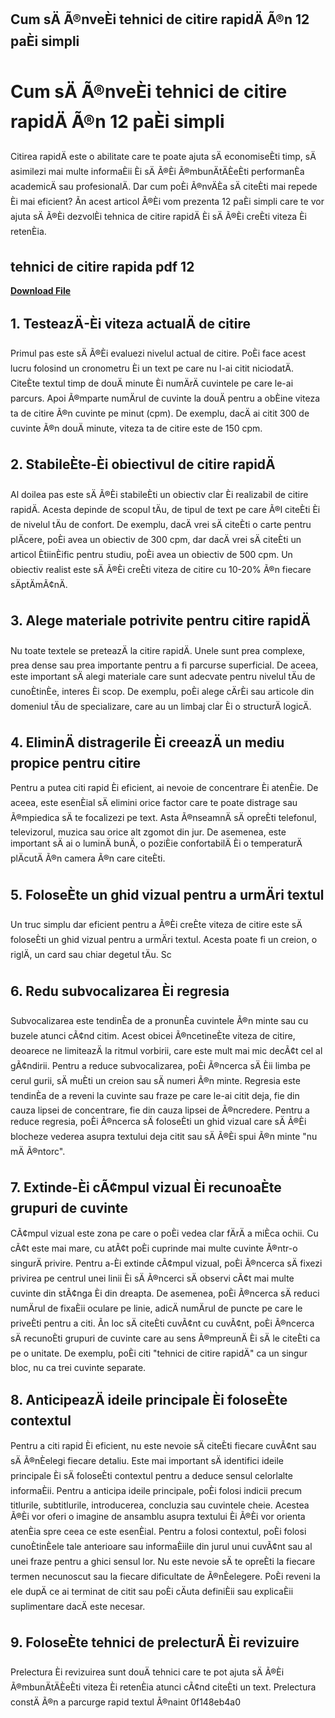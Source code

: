 ## Cum sÄ Ã®nveÈi tehnici de citire rapidÄ Ã®n 12 paÈi simpli

  
# Cum sÄ Ã®nveÈi tehnici de citire rapidÄ Ã®n 12 paÈi simpli
 
Citirea rapidÄ este o abilitate care te poate ajuta sÄ economiseÈti timp, sÄ asimilezi mai multe informaÈii Èi sÄ Ã®Èi Ã®mbunÄtÄÈeÈti performanÈa academicÄ sau profesionalÄ. Dar cum poÈi Ã®nvÄÈa sÄ citeÈti mai repede Èi mai eficient? Ãn acest articol Ã®Èi vom prezenta 12 paÈi simpli care te vor ajuta sÄ Ã®Èi dezvolÈi tehnica de citire rapidÄ Èi sÄ Ã®Èi creÈti viteza Èi retenÈia.
 
## tehnici de citire rapida pdf 12


[**Download File**](https://www.google.com/url?q=https%3A%2F%2Fshoxet.com%2F2tLcLO&sa=D&sntz=1&usg=AOvVaw3g8x-7osycv0CHkmL7xvam)

 
## 1. TesteazÄ-Èi viteza actualÄ de citire
 
Primul pas este sÄ Ã®Èi evaluezi nivelul actual de citire. PoÈi face acest lucru folosind un cronometru Èi un text pe care nu l-ai citit niciodatÄ. CiteÈte textul timp de douÄ minute Èi numÄrÄ cuvintele pe care le-ai parcurs. Apoi Ã®mparte numÄrul de cuvinte la douÄ pentru a obÈine viteza ta de citire Ã®n cuvinte pe minut (cpm). De exemplu, dacÄ ai citit 300 de cuvinte Ã®n douÄ minute, viteza ta de citire este de 150 cpm.
 
## 2. StabileÈte-Èi obiectivul de citire rapidÄ
 
Al doilea pas este sÄ Ã®Èi stabileÈti un obiectiv clar Èi realizabil de citire rapidÄ. Acesta depinde de scopul tÄu, de tipul de text pe care Ã®l citeÈti Èi de nivelul tÄu de confort. De exemplu, dacÄ vrei sÄ citeÈti o carte pentru plÄcere, poÈi avea un obiectiv de 300 cpm, dar dacÄ vrei sÄ citeÈti un articol ÈtiinÈific pentru studiu, poÈi avea un obiectiv de 500 cpm. Un obiectiv realist este sÄ Ã®Èi creÈti viteza de citire cu 10-20% Ã®n fiecare sÄptÄmÃ¢nÄ.
 
## 3. Alege materiale potrivite pentru citire rapidÄ
 
Nu toate textele se preteazÄ la citire rapidÄ. Unele sunt prea complexe, prea dense sau prea importante pentru a fi parcurse superficial. De aceea, este important sÄ alegi materiale care sunt adecvate pentru nivelul tÄu de cunoÈtinÈe, interes Èi scop. De exemplu, poÈi alege cÄrÈi sau articole din domeniul tÄu de specializare, care au un limbaj clar Èi o structurÄ logicÄ.
 
## 4. EliminÄ distragerile Èi creeazÄ un mediu propice pentru citire
 
Pentru a putea citi rapid Èi eficient, ai nevoie de concentrare Èi atenÈie. De aceea, este esenÈial sÄ elimini orice factor care te poate distrage sau Ã®mpiedica sÄ te focalizezi pe text. Asta Ã®nseamnÄ sÄ opreÈti telefonul, televizorul, muzica sau orice alt zgomot din jur. De asemenea, este important sÄ ai o luminÄ bunÄ, o poziÈie confortabilÄ Èi o temperaturÄ plÄcutÄ Ã®n camera Ã®n care citeÈti.
 
## 5. FoloseÈte un ghid vizual pentru a urmÄri textul
 
Un truc simplu dar eficient pentru a Ã®Èi creÈte viteza de citire este sÄ foloseÈti un ghid vizual pentru a urmÄri textul. Acesta poate fi un creion, o riglÄ, un card sau chiar degetul tÄu. Sc

## 6. Redu subvocalizarea Èi regresia
 
Subvocalizarea este tendinÈa de a pronunÈa cuvintele Ã®n minte sau cu buzele atunci cÃ¢nd citim. Acest obicei Ã®ncetineÈte viteza de citire, deoarece ne limiteazÄ la ritmul vorbirii, care este mult mai mic decÃ¢t cel al gÃ¢ndirii. Pentru a reduce subvocalizarea, poÈi Ã®ncerca sÄ Èii limba pe cerul gurii, sÄ muÈti un creion sau sÄ numeri Ã®n minte. Regresia este tendinÈa de a reveni la cuvinte sau fraze pe care le-ai citit deja, fie din cauza lipsei de concentrare, fie din cauza lipsei de Ã®ncredere. Pentru a reduce regresia, poÈi Ã®ncerca sÄ foloseÈti un ghid vizual care sÄ Ã®Èi blocheze vederea asupra textului deja citit sau sÄ Ã®Èi spui Ã®n minte "nu mÄ Ã®ntorc".
 
## 7. Extinde-Èi cÃ¢mpul vizual Èi recunoaÈte grupuri de cuvinte
 
CÃ¢mpul vizual este zona pe care o poÈi vedea clar fÄrÄ a miÈca ochii. Cu cÃ¢t este mai mare, cu atÃ¢t poÈi cuprinde mai multe cuvinte Ã®ntr-o singurÄ privire. Pentru a-Èi extinde cÃ¢mpul vizual, poÈi Ã®ncerca sÄ fixezi privirea pe centrul unei linii Èi sÄ Ã®ncerci sÄ observi cÃ¢t mai multe cuvinte din stÃ¢nga Èi din dreapta. De asemenea, poÈi Ã®ncerca sÄ reduci numÄrul de fixaÈii oculare pe linie, adicÄ numÄrul de puncte pe care le priveÈti pentru a citi. Ãn loc sÄ citeÈti cuvÃ¢nt cu cuvÃ¢nt, poÈi Ã®ncerca sÄ recunoÈti grupuri de cuvinte care au sens Ã®mpreunÄ Èi sÄ le citeÈti ca pe o unitate. De exemplu, poÈi citi "tehnici de citire rapidÄ" ca un singur bloc, nu ca trei cuvinte separate.
 
## 8. AnticipeazÄ ideile principale Èi foloseÈte contextul
 
Pentru a citi rapid Èi eficient, nu este nevoie sÄ citeÈti fiecare cuvÃ¢nt sau sÄ Ã®nÈelegi fiecare detaliu. Este mai important sÄ identifici ideile principale Èi sÄ foloseÈti contextul pentru a deduce sensul celorlalte informaÈii. Pentru a anticipa ideile principale, poÈi folosi indicii precum titlurile, subtitlurile, introducerea, concluzia sau cuvintele cheie. Acestea Ã®Èi vor oferi o imagine de ansamblu asupra textului Èi Ã®Èi vor orienta atenÈia spre ceea ce este esenÈial. Pentru a folosi contextul, poÈi folosi cunoÈtinÈele tale anterioare sau informaÈiile din jurul unui cuvÃ¢nt sau al unei fraze pentru a ghici sensul lor. Nu este nevoie sÄ te opreÈti la fiecare termen necunoscut sau la fiecare dificultate de Ã®nÈelegere. PoÈi reveni la ele dupÄ ce ai terminat de citit sau poÈi cÄuta definiÈii sau explicaÈii suplimentare dacÄ este necesar.
 
## 9. FoloseÈte tehnici de prelecturÄ Èi revizuire
 
Prelectura Èi revizuirea sunt douÄ tehnici care te pot ajuta sÄ Ã®Èi Ã®mbunÄtÄÈeÈti viteza Èi retenÈia atunci cÃ¢nd citeÈti un text. Prelectura constÄ Ã®n a parcurge rapid textul Ã®naint
 0f148eb4a0
